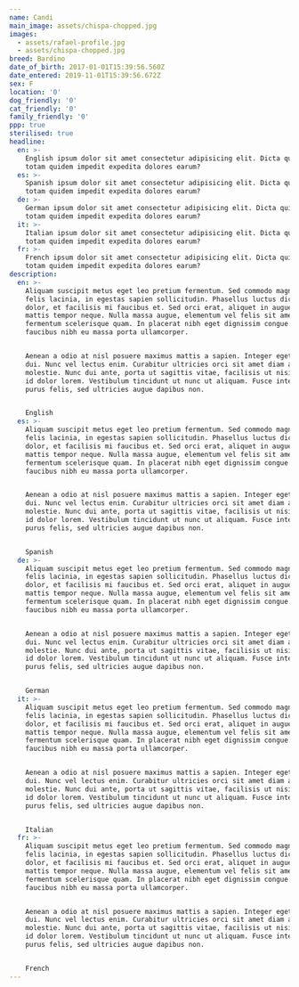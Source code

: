 ```yaml
---
name: Candi
main_image: assets/chispa-chopped.jpg
images:
  - assets/rafael-profile.jpg
  - assets/chispa-chopped.jpg
breed: Bardino
date_of_birth: 2017-01-01T15:39:56.560Z
date_entered: 2019-11-01T15:39:56.672Z
sex: F
location: '0'
dog_friendly: '0'
cat_friendly: '0'
family_friendly: '0'
ppp: true
sterilised: true
headline:
  en: >-
    English ipsum dolor sit amet consectetur adipisicing elit. Dicta quibusdam
    totam quidem impedit expedita dolores earum?
  es: >-
    Spanish ipsum dolor sit amet consectetur adipisicing elit. Dicta quibusdam
    totam quidem impedit expedita dolores earum?
  de: >-
    German ipsum dolor sit amet consectetur adipisicing elit. Dicta quibusdam
    totam quidem impedit expedita dolores earum?
  it: >-
    Italian ipsum dolor sit amet consectetur adipisicing elit. Dicta quibusdam
    totam quidem impedit expedita dolores earum?
  fr: >-
    French ipsum dolor sit amet consectetur adipisicing elit. Dicta quibusdam
    totam quidem impedit expedita dolores earum?
description:
  en: >-
    Aliquam suscipit metus eget leo pretium fermentum. Sed commodo magna nec
    felis lacinia, in egestas sapien sollicitudin. Phasellus luctus dictum
    dolor, et facilisis mi faucibus et. Sed orci erat, aliquet in augue non,
    mattis tempor neque. Nulla massa augue, elementum vel felis sit amet,
    fermentum scelerisque quam. In placerat nibh eget dignissim congue. Donec
    faucibus nibh eu massa porta ullamcorper.


    Aenean a odio at nisl posuere maximus mattis a sapien. Integer eget viverra
    dui. Nunc vel lectus enim. Curabitur ultricies orci sit amet diam auctor
    molestie. Nunc dui ante, porta ut sagittis vitae, facilisis ut nisi. Fusce
    id dolor lorem. Vestibulum tincidunt ut nunc ut aliquam. Fusce interdum
    purus felis, sed ultricies augue dapibus non.


    English
  es: >-
    Aliquam suscipit metus eget leo pretium fermentum. Sed commodo magna nec
    felis lacinia, in egestas sapien sollicitudin. Phasellus luctus dictum
    dolor, et facilisis mi faucibus et. Sed orci erat, aliquet in augue non,
    mattis tempor neque. Nulla massa augue, elementum vel felis sit amet,
    fermentum scelerisque quam. In placerat nibh eget dignissim congue. Donec
    faucibus nibh eu massa porta ullamcorper.


    Aenean a odio at nisl posuere maximus mattis a sapien. Integer eget viverra
    dui. Nunc vel lectus enim. Curabitur ultricies orci sit amet diam auctor
    molestie. Nunc dui ante, porta ut sagittis vitae, facilisis ut nisi. Fusce
    id dolor lorem. Vestibulum tincidunt ut nunc ut aliquam. Fusce interdum
    purus felis, sed ultricies augue dapibus non.


    Spanish
  de: >-
    Aliquam suscipit metus eget leo pretium fermentum. Sed commodo magna nec
    felis lacinia, in egestas sapien sollicitudin. Phasellus luctus dictum
    dolor, et facilisis mi faucibus et. Sed orci erat, aliquet in augue non,
    mattis tempor neque. Nulla massa augue, elementum vel felis sit amet,
    fermentum scelerisque quam. In placerat nibh eget dignissim congue. Donec
    faucibus nibh eu massa porta ullamcorper.


    Aenean a odio at nisl posuere maximus mattis a sapien. Integer eget viverra
    dui. Nunc vel lectus enim. Curabitur ultricies orci sit amet diam auctor
    molestie. Nunc dui ante, porta ut sagittis vitae, facilisis ut nisi. Fusce
    id dolor lorem. Vestibulum tincidunt ut nunc ut aliquam. Fusce interdum
    purus felis, sed ultricies augue dapibus non.


    German
  it: >-
    Aliquam suscipit metus eget leo pretium fermentum. Sed commodo magna nec
    felis lacinia, in egestas sapien sollicitudin. Phasellus luctus dictum
    dolor, et facilisis mi faucibus et. Sed orci erat, aliquet in augue non,
    mattis tempor neque. Nulla massa augue, elementum vel felis sit amet,
    fermentum scelerisque quam. In placerat nibh eget dignissim congue. Donec
    faucibus nibh eu massa porta ullamcorper.


    Aenean a odio at nisl posuere maximus mattis a sapien. Integer eget viverra
    dui. Nunc vel lectus enim. Curabitur ultricies orci sit amet diam auctor
    molestie. Nunc dui ante, porta ut sagittis vitae, facilisis ut nisi. Fusce
    id dolor lorem. Vestibulum tincidunt ut nunc ut aliquam. Fusce interdum
    purus felis, sed ultricies augue dapibus non.


    Italian
  fr: >-
    Aliquam suscipit metus eget leo pretium fermentum. Sed commodo magna nec
    felis lacinia, in egestas sapien sollicitudin. Phasellus luctus dictum
    dolor, et facilisis mi faucibus et. Sed orci erat, aliquet in augue non,
    mattis tempor neque. Nulla massa augue, elementum vel felis sit amet,
    fermentum scelerisque quam. In placerat nibh eget dignissim congue. Donec
    faucibus nibh eu massa porta ullamcorper.


    Aenean a odio at nisl posuere maximus mattis a sapien. Integer eget viverra
    dui. Nunc vel lectus enim. Curabitur ultricies orci sit amet diam auctor
    molestie. Nunc dui ante, porta ut sagittis vitae, facilisis ut nisi. Fusce
    id dolor lorem. Vestibulum tincidunt ut nunc ut aliquam. Fusce interdum
    purus felis, sed ultricies augue dapibus non.


    French
---
```


